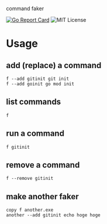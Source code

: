 command faker

[![Go Report Card](https://goreportcard.com/badge/github.com/shu-go/f)](https://goreportcard.com/report/github.com/shu-go/f)
![MIT License](https://img.shields.io/badge/License-MIT-blue)

# Usage

## add (replace) a command

```
f --add gitinit git init
f --add goinit go mod init
```

## list commands

```
f
```

## run a command

```
f gitinit
```

## remove a command

```
f --remove gitinit
```

## make another faker

```
copy f another.exe
another --add gitinit echo hoge hoge
```

<!-- vim: set et ft=markdown sts=4 sw=4 ts=4 tw=0 : -->

